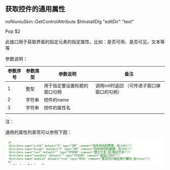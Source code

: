 ## 获取控件的通用属性

nsNiuniuSkin::GetControlAttribute $hInstallDlg "editDir" "text" 

Pop $2

 

此接口用于获取界面的指定元素的指定属性，比如：是否可用、是否可见，文本等等

 

参数说明：

| 参数序号 | 参数类型 | 参数说明                     | 备注                                         |
| -------- | -------- | ---------------------------- | -------------------------------------------- |
| 1        | 整型     | 用于指定要设置标题的窗口句柄 | 调用init时返回  （可传递子窗口弹窗口的句柄） |
| 2        | 字符串   | 控件的name                   |                                              |
| 3        | 字符串   | 控件的属性名                 |                                              |
|          |          |                              |                                              |

注：

通用的属性列表项可以参照下图：

![img](../assets/wps3-1626251280586.jpg) 

 